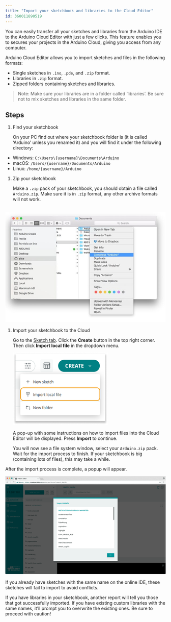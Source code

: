 ```yaml
---
title: "Import your sketchbook and libraries to the Cloud Editor"
id: 360011890519
---
```


You can easily transfer all your sketches and libraries from the Arduino IDE to the Arduino Cloud Editor with just a few clicks. This feature enables you to secures your projects in the Arduino Cloud, giving you access from any computer.

Arduino Cloud Editor allows you to import sketches and files in the following formats:

- Single sketches in `.ino`, `.pde`, and `.zip` format.
- Libraries in `.zip` format.
- Zipped folders containing sketches and libraries.

> Note: Make sure your libraries are in a folder called ‘libraries’. Be sure not to mix sketches and libraries in the same folder.

## Steps

1. Find your sketchbook

   On your PC find out where your sketchbook folder is (it is called ‘Arduino’ unless you renamed it) and you will find it under the following directory:

- Windows: `C:\Users\{username}\Documents\Arduino`
- macOS: `/Users/{username}/Documents/Arduino`
- Linux: `/home/{username}/Arduino`

1. Zip your sketchbook

   Make a `.zip` pack of your sketchbook, you should obtain a file called `Arduino.zip`. Make sure it is in `.zip` format, any other archive formats will not work.

   ![Create ZIP file](img/ImportFiles1.jpg)

1. Import your sketchbook to the Cloud

   Go to the [Sketch tab](https://app.arduino.cc/sketches). Click the **Create** button in the top right corner. Then click **Import local file** in the dropdown menu.

   ![Import button location](img/ImportFiles2.png)

   A pop-up with some instructions on how to import files into the Cloud Editor will be displayed. Press **Import** to continue.

   You will now see a file system window, select your `Arduino.zip` pack. Wait for the import process to finish. If your sketchbook is big (containing lots of files), this may take a while.

After the import process is complete, a popup will appear.

![Import report](img/ImportFiles3.png)

If you already have sketches with the same name on the online IDE, these sketches will fail to import to avoid conflicts.

If you have libraries in your sketchbook, another report will tell you those that got successfully imported. If you have existing custom libraries with the same names, it’ll prompt you to overwrite the existing ones. Be sure to proceed with caution!
